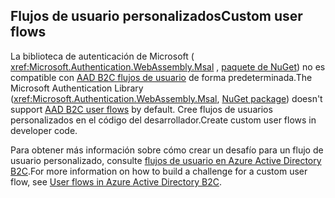 ## <a name="custom-user-flows"></a><span data-ttu-id="1a68f-101">Flujos de usuario personalizados</span><span class="sxs-lookup"><span data-stu-id="1a68f-101">Custom user flows</span></span>

<span data-ttu-id="1a68f-102">La biblioteca de autenticación de Microsoft ( <xref:Microsoft.Authentication.WebAssembly.Msal> , [paquete de NuGet](https://www.nuget.org/packages/Microsoft.Authentication.WebAssembly.Msal/)) no es compatible con [AAD B2C flujos de usuario](/azure/active-directory-b2c/user-flow-overview) de forma predeterminada.</span><span class="sxs-lookup"><span data-stu-id="1a68f-102">The Microsoft Authentication Library (<xref:Microsoft.Authentication.WebAssembly.Msal>, [NuGet package](https://www.nuget.org/packages/Microsoft.Authentication.WebAssembly.Msal/)) doesn't support [AAD B2C user flows](/azure/active-directory-b2c/user-flow-overview) by default.</span></span> <span data-ttu-id="1a68f-103">Cree flujos de usuarios personalizados en el código del desarrollador.</span><span class="sxs-lookup"><span data-stu-id="1a68f-103">Create custom user flows in developer code.</span></span>

<span data-ttu-id="1a68f-104">Para obtener más información sobre cómo crear un desafío para un flujo de usuario personalizado, consulte [flujos de usuario en Azure Active Directory B2C](/azure/active-directory-b2c/user-flow-overview).</span><span class="sxs-lookup"><span data-stu-id="1a68f-104">For more information on how to build a challenge for a custom user flow, see [User flows in Azure Active Directory B2C](/azure/active-directory-b2c/user-flow-overview).</span></span>
